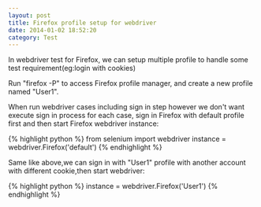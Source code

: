 ```yaml
---
layout: post
title: Firefox profile setup for webdriver
date: 2014-01-02 18:52:20
category: Test
---
```


In webdriver test for Firefox, we can setup multiple profile to handle some test requirement(eg:login with cookies)

Run "firefox -P" to access Firefox profile manager, and create a new profile named "User1".

When run webdriver cases including sign in step however we don't want execute sign in process for each case, sign in Firefox with default profile first and then start Firefox webdriver instance:

{% highlight python %}
from selenium import webdriver
instance = webdriver.Firefox('default')
{% endhighlight %}

Same like above,we can sign in with "User1" profile with another account with different cookie,then start webdriver:

{% highlight python %}
instance = webdriver.Firefox('User1')
{% endhighlight %}